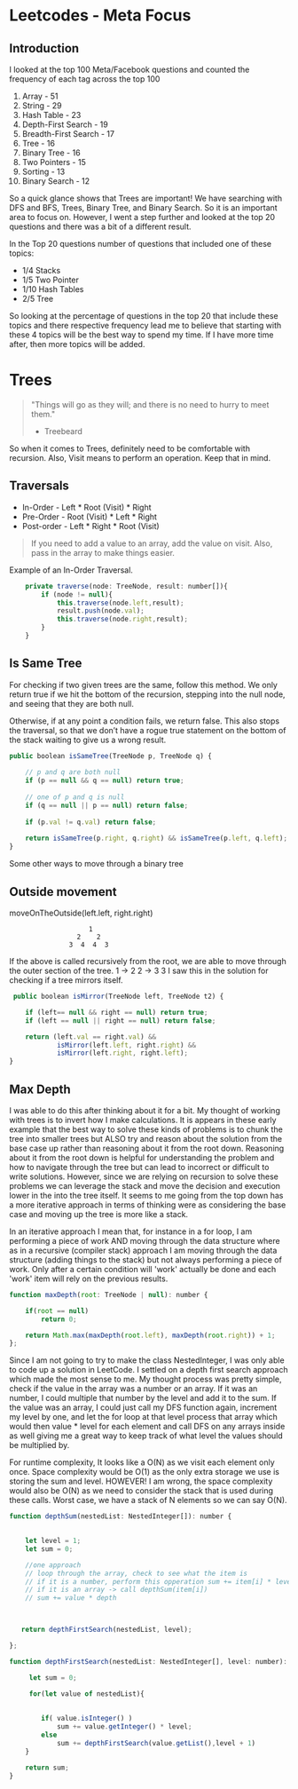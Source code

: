 # Leetcodes - Meta Focus

## Introduction

I looked at the top 100 Meta/Facebook questions and counted the frequency of each tag across the top 100
    
1. Array - 51
2. String - 29
3. Hash Table - 23
4. Depth-First Search - 19
5. Breadth-First Search - 17
6. Tree - 16
7. Binary Tree - 16
8. Two Pointers - 15
9. Sorting - 13
10. Binary Search - 12

So a quick glance shows that Trees are important! We have searching with DFS and BFS, Trees, Binary Tree, and Binary
Search. So it is an important area to focus on. However, I went a step further and looked at the top 20 questions
and there was a bit of a different result.

In the Top 20 questions number of questions that included one of these topics:
- 1/4 Stacks
- 1/5 Two Pointer
- 1/10 Hash Tables
- 2/5 Tree
    
So looking at the percentage of questions in the top 20 that include these topics and there respective frequency lead me
to believe that starting with these 4 topics will be the best way to spend my time. If I have more time after, then
more topics will be added.

# Trees
> "Things will go as they will; and there is no need to hurry to meet them." 
> - Treebeard

So when it comes to Trees, definitely need to be comfortable with recursion.
Also, Visit means to perform an operation. Keep that in mind.

## Traversals
- In-Order - Left * Root (Visit) * Right
- Pre-Order - Root (Visit) * Left * Right
- Post-order - Left * Right * Root (Visit)

> If you need to add a value to an array, add the value on visit. Also, pass in the array to make things easier.


Example of an In-Order Traversal. 
```javascript
    private traverse(node: TreeNode, result: number[]){
        if (node != null){
            this.traverse(node.left,result);
            result.push(node.val);
            this.traverse(node.right,result);
        }
    }
```

## Is Same Tree

For checking if two given trees are the same, follow this method. We only return true if we hit the bottom of the recursion, 
stepping into the null node, and seeing that they are both null.

Otherwise, if at any point a condition fails, we return false. This also stops the traversal, so that 
we don’t have a rogue true statement on the bottom of the stack waiting to give us a wrong result.

```javascript
public boolean isSameTree(TreeNode p, TreeNode q) {
    
    // p and q are both null
    if (p == null && q == null) return true;
    
    // one of p and q is null
    if (q == null || p == null) return false;
    
    if (p.val != q.val) return false;
    
    return isSameTree(p.right, q.right) && isSameTree(p.left, q.left);
}
```

Some other ways to move through a binary tree

## Outside movement

moveOnTheOutside(left.left, right.right)

                        1
                     2    2
                   3  4  4  3

If the above is called recursively from the root, we are able to move through the outer section of the tree. 1 -> 2 2 -> 3 3
I saw this in the solution for checking if a tree  mirrors itself. 

```javascript
 public boolean isMirror(TreeNode left, TreeNode t2) {

    if (left== null && right == null) return true;
    if (left == null || right == null) return false;

    return (left.val == right.val) &&
            isMirror(left.left, right.right) &&
            isMirror(left.right, right.left);
}
```

## Max Depth

I was able to do this after thinking about it for a bit. My thought of working with trees is to invert how I make
calculations. It is appears in these early example that the best way to solve these kinds of problems is to chunk the
tree into smaller trees but ALSO try and reason about the solution from the base case up rather than reasoning
about it from the root down. Reasoning about it from the root down is helpful for understanding the problem and how
to navigate through the tree but can lead to incorrect or difficult to write solutions. However, since we are relying on 
recursion to solve these problems we can leverage the stack and move the decision and execution lower in the into the tree itself. 
It seems to me going from the top down has a more iterative approach in terms of thinking were as considering the base 
case and moving up the tree is more like a stack.

In an iterative approach I mean that, for instance in a for loop, I am performing a piece of work AND moving through
the data structure where as in a recursive (compiler stack) approach I am moving through the data structure 
(adding things to the stack) but not always performing a piece of work. Only after a certain condition will 'work'
actually be done and each 'work' item will rely on the previous results.

```javascript
function maxDepth(root: TreeNode | null): number {

    if(root == null)
        return 0;

    return Math.max(maxDepth(root.left), maxDepth(root.right)) + 1;
};
```


Since I am not going to try to make the class NestedInteger, I was only able
to code up a solution in LeetCode. I settled on a depth first search approach
which made the most sense to me. My thought process was pretty simple, check if
the value in the array was a number or an array. If it was an number, I could multiple
that number by the level and add it to the sum. If the value was an array, I could
just call my DFS function again, increment my level by one, and let the for loop
at that level process that array which would then value * level for each element
and call DFS on any arrays inside as well giving me a great way to keep track of 
what level the values should be multiplied by.

For runtime complexity, It looks like a O(N) as we visit each element only once.
Space complexity would be O(1) as the only extra storage we use is storing the sum and level.
HOWEVER! I am wrong, the space complexity would also be O(N) as we need to consider the stack
that is used during these calls. Worst case, we have a stack of N elements so we can say O(N).

```javascript
function depthSum(nestedList: NestedInteger[]): number {
    

    let level = 1;
    let sum = 0;

    //one approach
    // loop through the array, check to see what the item is
    // if it is a number, perform this opperation sum += item[i] * level
    // if it is an array -> call depthSum(item[i])
    // sum += value * depth 



   return depthFirstSearch(nestedList, level);

};

function depthFirstSearch(nestedList: NestedInteger[], level: number): number{

     let sum = 0;

     for(let value of nestedList){
    
        
        if( value.isInteger() ) 
            sum += value.getInteger() * level;
        else
            sum += depthFirstSearch(value.getList(),level + 1)    
    }

    return sum;
}
```




